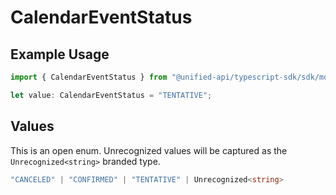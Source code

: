 # CalendarEventStatus

## Example Usage

```typescript
import { CalendarEventStatus } from "@unified-api/typescript-sdk/sdk/models/shared";

let value: CalendarEventStatus = "TENTATIVE";
```

## Values

This is an open enum. Unrecognized values will be captured as the `Unrecognized<string>` branded type.

```typescript
"CANCELED" | "CONFIRMED" | "TENTATIVE" | Unrecognized<string>
```
